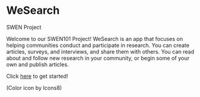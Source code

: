 # WeSearch
SWEN Project

Welcome to our SWEN101 Project!
WeSearch is an app that focuses on helping communities conduct and participate in research. You can create articles, surveys, and interviews, and share them with others. You can read about and follow new research in your community, or begin some of your own and publish articles.

Click [here](https://tommy-mills.github.io/WeSearch/swenapppages/login.html) to get started!

(Color icon by Icons8)

